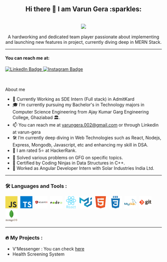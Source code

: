 <div id="start" align = "center">
  <h2> Hi there 👋 I am Varun Gera :sparkles: </h2>
</div>
<br>
<div id="header" align="center">
  <img src="https://media.giphy.com/media/M9gbBd9nbDrOTu1Mqx/giphy.gif" width="100"/>
</div>
<div id="content" align = "center">
  <p>A hardworking and dedicated team player passionate about implementing and launching new features in project, currently diving deep in MERN Stack.</p>
</div>

---

 <div>
  <h4> You can reach me at: </h4>
    <div id="badges">
       <a href="https://www.linkedin.com/in/varun-gera-6b922718b/">
       <img src="https://img.shields.io/badge/-Varun-blue?style=flat&logo=Linkedin&logoColor=white" alt="LinkedIn Badge"/>
      </a>
       <a href="https://www.instagram.com/varun__gera/">
       <img src="https://img.shields.io/badge/-Varun-red?style=flat&logo=Instagram&logoColor=white" alt="Instagram Badge"/>
      </a>
  </div>
  </div><br><br>

About me

- 🔭  Currently Working as SDE Intern (Full stack) in <a style ="text-decoration: none;" href= "https://www.admitkard.com/"  target="_blank">AdmitKard</a>
- 🎓  I’m currently pursuing my Bachelor's in Technology majors in Computer Science Engineering from Ajay Kumar Garg Engineering College, Ghaziabad 🏛.
- 📫  You can reach me at varungera.002@gmail.com or through Linkedin at  <a style ="text-decoration: none;" href= "https://www.linkedin.com/in/varun-gera-6b922718b/"  target="_blank">varun-gera</a>
- 🛠  I’m currently deep diving in Web Technologies such as React, Nodejs, Express, Mongodb, Javascript, etc and enhancing my skill in DSA.
- 🚀  I am rated 5⭐ at HackerRank.
- 🚀  Solved various problems on GFG on specific topics.
- 🚀  Certified by Coding Ninjas in Data Structures in C++.
- 🚀  Worked as Angular Developer Intern with Solar Industries India Ltd.


---

### :hammer_and_wrench: Languages and Tools :

<div>
   <img src="https://github.com/devicons/devicon/blob/master/icons/javascript/javascript-original.svg" title="JavaScript" alt="JavaScript" width="40" height="40"/>&nbsp;
    <img src="https://github.com/devicons/devicon/blob/master/icons/typescript/typescript-original.svg" title="TypeScript" alt="TypeScript" width="40" height="40"/>&nbsp;
   <img src="https://github.com/devicons/devicon/blob/master/icons/angularjs/angularjs-original-wordmark.svg" title="AngularJs" **alt="AngularJs" width="40" height="40"/>&nbsp;
   <img src="https://github.com/devicons/devicon/blob/master/icons/nodejs/nodejs-original-wordmark.svg" title="NodeJS" alt="NodeJS" width="40" height="40"/>&nbsp;
  <img src="https://github.com/devicons/devicon/blob/master/icons/react/react-original-wordmark.svg" title="React" alt="React" width="40" height="40"/>&nbsp;
  <img src="https://github.com/devicons/devicon/blob/master/icons/materialui/materialui-original.svg" title="Material UI" alt="Material UI" width="40" height="40"/>&nbsp;
  <img src="https://github.com/devicons/devicon/blob/master/icons/html5/html5-original.svg" title="HTML5" alt="HTML" width="40" height="40"/>&nbsp;
   <img src="https://github.com/devicons/devicon/blob/master/icons/css3/css3-plain-wordmark.svg"  title="CSS3" alt="CSS" width="40" height="40"/>&nbsp;
  <img src="https://github.com/devicons/devicon/blob/master/icons/mysql/mysql-original-wordmark.svg" title="MySQL"  alt="MySQL" width="40" height="40"/>&nbsp;
  <img src="https://github.com/devicons/devicon/blob/master/icons/git/git-original-wordmark.svg" title="Git" **alt="Git" width="40" height="40"/>&nbsp;
   <img src="https://github.com/devicons/devicon/blob/master/icons/mongodb/mongodb-original-wordmark.svg" title="MongoDb" **alt="MongoDb" width="40" height="40"/>&nbsp;
</div>

---

### :fire: My Projects :

-  V'Messenger : You can check <a href = "https://v-messenger.herokuapp.com/" target="_blank" >here</a>
-  Health Screening System


